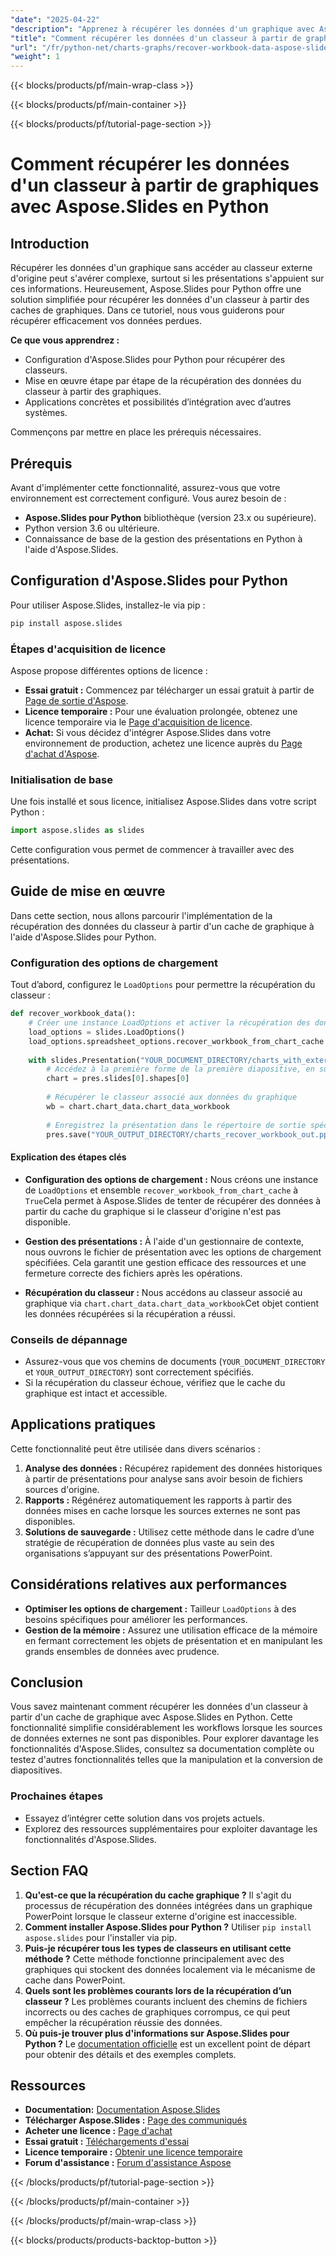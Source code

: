 ```yaml
---
"date": "2025-04-22"
"description": "Apprenez à récupérer les données d'un graphique avec Aspose.Slides pour Python lorsque le classeur d'origine est manquant. Ce guide fournit des instructions étape par étape et des applications pratiques."
"title": "Comment récupérer les données d'un classeur à partir de graphiques avec Aspose.Slides en Python"
"url": "/fr/python-net/charts-graphs/recover-workbook-data-aspose-slides-python/"
"weight": 1
---
```


{{< blocks/products/pf/main-wrap-class >}}

{{< blocks/products/pf/main-container >}}

{{< blocks/products/pf/tutorial-page-section >}}
# Comment récupérer les données d'un classeur à partir de graphiques avec Aspose.Slides en Python

## Introduction

Récupérer les données d'un graphique sans accéder au classeur externe d'origine peut s'avérer complexe, surtout si les présentations s'appuient sur ces informations. Heureusement, Aspose.Slides pour Python offre une solution simplifiée pour récupérer les données d'un classeur à partir des caches de graphiques. Dans ce tutoriel, nous vous guiderons pour récupérer efficacement vos données perdues.

**Ce que vous apprendrez :**
- Configuration d'Aspose.Slides pour Python pour récupérer des classeurs.
- Mise en œuvre étape par étape de la récupération des données du classeur à partir des graphiques.
- Applications concrètes et possibilités d’intégration avec d’autres systèmes.

Commençons par mettre en place les prérequis nécessaires.

## Prérequis

Avant d'implémenter cette fonctionnalité, assurez-vous que votre environnement est correctement configuré. Vous aurez besoin de :
- **Aspose.Slides pour Python** bibliothèque (version 23.x ou supérieure).
- Python version 3.6 ou ultérieure.
- Connaissance de base de la gestion des présentations en Python à l'aide d'Aspose.Slides.

## Configuration d'Aspose.Slides pour Python

Pour utiliser Aspose.Slides, installez-le via pip :

```bash
pip install aspose.slides
```

### Étapes d'acquisition de licence

Aspose propose différentes options de licence :
- **Essai gratuit :** Commencez par télécharger un essai gratuit à partir de [Page de sortie d'Aspose](https://releases.aspose.com/slides/python-net/).
- **Licence temporaire :** Pour une évaluation prolongée, obtenez une licence temporaire via le [Page d'acquisition de licence](https://purchase.aspose.com/temporary-license/).
- **Achat:** Si vous décidez d'intégrer Aspose.Slides dans votre environnement de production, achetez une licence auprès du [Page d'achat d'Aspose](https://purchase.aspose.com/buy).

### Initialisation de base

Une fois installé et sous licence, initialisez Aspose.Slides dans votre script Python :

```python
import aspose.slides as slides
```

Cette configuration vous permet de commencer à travailler avec des présentations.

## Guide de mise en œuvre

Dans cette section, nous allons parcourir l'implémentation de la récupération des données du classeur à partir d'un cache de graphique à l'aide d'Aspose.Slides pour Python. 

### Configuration des options de chargement

Tout d’abord, configurez le `LoadOptions` pour permettre la récupération du classeur :

```python
def recover_workbook_data():
    # Créer une instance LoadOptions et activer la récupération des données du classeur à partir du cache du graphique
    load_options = slides.LoadOptions()
    load_options.spreadsheet_options.recover_workbook_from_chart_cache = True
    
    with slides.Presentation("YOUR_DOCUMENT_DIRECTORY/charts_with_external_workbook.pptx", load_options) as pres:
        # Accédez à la première forme de la première diapositive, en supposant qu'il s'agit d'un graphique
        chart = pres.slides[0].shapes[0]
        
        # Récupérer le classeur associé aux données du graphique
        wb = chart.chart_data.chart_data_workbook
        
        # Enregistrez la présentation dans le répertoire de sortie spécifié
        pres.save("YOUR_OUTPUT_DIRECTORY/charts_recover_workbook_out.pptx", slides.export.SaveFormat.PPTX)
```

#### Explication des étapes clés
- **Configuration des options de chargement :** Nous créons une instance de `LoadOptions` et ensemble `recover_workbook_from_chart_cache` à `True`Cela permet à Aspose.Slides de tenter de récupérer des données à partir du cache du graphique si le classeur d'origine n'est pas disponible.

- **Gestion des présentations :** À l'aide d'un gestionnaire de contexte, nous ouvrons le fichier de présentation avec les options de chargement spécifiées. Cela garantit une gestion efficace des ressources et une fermeture correcte des fichiers après les opérations.

- **Récupération du classeur :** Nous accédons au classeur associé au graphique via `chart.chart_data.chart_data_workbook`Cet objet contient les données récupérées si la récupération a réussi.

### Conseils de dépannage

- Assurez-vous que vos chemins de documents (`YOUR_DOCUMENT_DIRECTORY` et `YOUR_OUTPUT_DIRECTORY`) sont correctement spécifiés.
- Si la récupération du classeur échoue, vérifiez que le cache du graphique est intact et accessible.

## Applications pratiques

Cette fonctionnalité peut être utilisée dans divers scénarios :
1. **Analyse des données :** Récupérez rapidement des données historiques à partir de présentations pour analyse sans avoir besoin de fichiers sources d'origine.
2. **Rapports :** Régénérez automatiquement les rapports à partir des données mises en cache lorsque les sources externes ne sont pas disponibles.
3. **Solutions de sauvegarde :** Utilisez cette méthode dans le cadre d’une stratégie de récupération de données plus vaste au sein des organisations s’appuyant sur des présentations PowerPoint.

## Considérations relatives aux performances

- **Optimiser les options de chargement :** Tailleur `LoadOptions` à des besoins spécifiques pour améliorer les performances.
- **Gestion de la mémoire :** Assurez une utilisation efficace de la mémoire en fermant correctement les objets de présentation et en manipulant les grands ensembles de données avec prudence.

## Conclusion

Vous savez maintenant comment récupérer les données d'un classeur à partir d'un cache de graphique avec Aspose.Slides en Python. Cette fonctionnalité simplifie considérablement les workflows lorsque les sources de données externes ne sont pas disponibles. Pour explorer davantage les fonctionnalités d'Aspose.Slides, consultez sa documentation complète ou testez d'autres fonctionnalités telles que la manipulation et la conversion de diapositives.

### Prochaines étapes
- Essayez d’intégrer cette solution dans vos projets actuels.
- Explorez des ressources supplémentaires pour exploiter davantage les fonctionnalités d'Aspose.Slides.

## Section FAQ

1. **Qu'est-ce que la récupération du cache graphique ?** 
   Il s'agit du processus de récupération des données intégrées dans un graphique PowerPoint lorsque le classeur externe d'origine est inaccessible.
2. **Comment installer Aspose.Slides pour Python ?**
   Utiliser `pip install aspose.slides` pour l'installer via pip.
3. **Puis-je récupérer tous les types de classeurs en utilisant cette méthode ?**
   Cette méthode fonctionne principalement avec des graphiques qui stockent des données localement via le mécanisme de cache dans PowerPoint.
4. **Quels sont les problèmes courants lors de la récupération d’un classeur ?**
   Les problèmes courants incluent des chemins de fichiers incorrects ou des caches de graphiques corrompus, ce qui peut empêcher la récupération réussie des données.
5. **Où puis-je trouver plus d'informations sur Aspose.Slides pour Python ?**
   Le [documentation officielle](https://reference.aspose.com/slides/python-net/) est un excellent point de départ pour obtenir des détails et des exemples complets.

## Ressources
- **Documentation:** [Documentation Aspose.Slides](https://reference.aspose.com/slides/python-net/)
- **Télécharger Aspose.Slides :** [Page des communiqués](https://releases.aspose.com/slides/python-net/)
- **Acheter une licence :** [Page d'achat](https://purchase.aspose.com/buy)
- **Essai gratuit :** [Téléchargements d'essai](https://releases.aspose.com/slides/python-net/)
- **Licence temporaire :** [Obtenir une licence temporaire](https://purchase.aspose.com/temporary-license/)
- **Forum d'assistance :** [Forum d'assistance Aspose](https://forum.aspose.com/c/slides/11)

{{< /blocks/products/pf/tutorial-page-section >}}

{{< /blocks/products/pf/main-container >}}

{{< /blocks/products/pf/main-wrap-class >}}

{{< blocks/products/products-backtop-button >}}